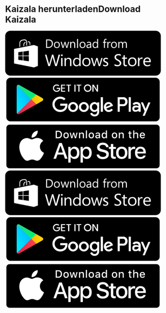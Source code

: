 # <a name="download-kaizala"></a><span data-ttu-id="2f627-101">Kaizala herunterladen</span><span class="sxs-lookup"><span data-stu-id="2f627-101">Download Kaizala</span></span> 
<span data-ttu-id="2f627-102">[![Windows Store](images/windowsstore.png)](https://aka.ms/installkaizala)
[![wiedergeben Store](images/playstore.png)](https://aka.ms/kaizala-android)
[![App Store](images/appstore.png)](https://itunes.apple.com/in/app/kaizala-get-work-done-on-chat/id1112208399)</span><span class="sxs-lookup"><span data-stu-id="2f627-102">[![Windows Store](images/windowsstore.png)](https://aka.ms/installkaizala)
[![Play Store](images/playstore.png)](https://aka.ms/kaizala-android)
[![App Store](images/appstore.png)](https://itunes.apple.com/in/app/kaizala-get-work-done-on-chat/id1112208399)</span></span>